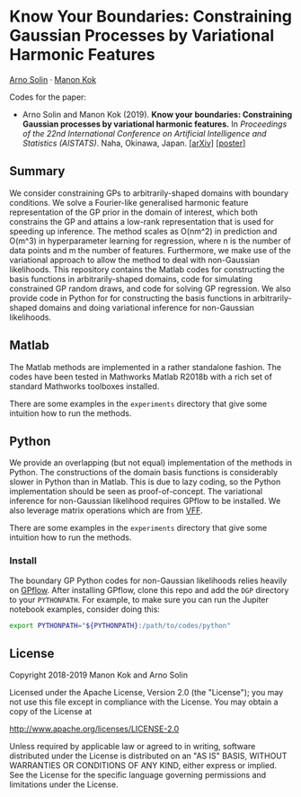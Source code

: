 # Know Your Boundaries: Constraining Gaussian Processes by Variational Harmonic Features

[Arno Solin](http://arno.solin.fi) · [Manon Kok](https://sites.google.com/site/manonkok2/home)

Codes for the paper:

* Arno Solin and Manon Kok (2019). **Know your boundaries: Constraining Gaussian processes by variational harmonic features.** In *Proceedings of the 22nd International Conference on Artificial Intelligence and Statistics (AISTATS)*. Naha, Okinawa, Japan. [[arXiv]](https://arxiv.org/abs/1904.05207) [[poster]](https://users.aalto.fi/~asolin/documents/pdf/Solin-Kok-2019-AISTATS-poster.pdf)

## Summary

We consider constraining GPs to arbitrarily-shaped domains with boundary conditions. We solve a Fourier-like generalised harmonic feature representation of the GP prior in the domain of interest, which both constrains the GP and attains a low-rank representation that is used for speeding up inference. The method scales as O(nm^2) in prediction and O(m^3) in hyperparameter learning for regression, where n is the number of data points and m the number of features. Furthermore, we make use of the variational approach to allow the method to deal with non-Gaussian likelihoods. This repository contains the Matlab codes for constructing the basis functions in arbitrarily-shaped domains, code for simulating constrained GP random draws, and code for solving GP regression. We also provide code in Python for for constructing the basis functions in arbitrarily-shaped domains and doing variational inference for non-Gaussian likelihoods.

## Matlab

The Matlab methods are implemented in a rather standalone fashion. The codes have been tested in Mathworks Matlab R2018b with a rich set of standard Mathworks toolboxes installed.

There are some examples in the `experiments` directory that give some intuition how to run the methods.

## Python

We provide an overlapping (but not equal) implementation of the methods in Python. The constructions of the domain basis functions is considerably slower in Python than in Matlab. This is due to lazy coding, so the Python implementation should be seen as proof-of-concept. The variational inference for non-Gaussian likelihood requires GPflow to be installed. We also leverage matrix operations which are from [VFF](https://github.com/jameshensman/VFF).

There are some examples in the `experiments` directory that give some intuition how to run the methods.

### Install

The boundary GP Python codes for non-Gaussian likelihoods relies heavily on [GPflow](github.com/GPflow/GPflow). After installing GPflow, clone this repo and add the `DGP` directory to your `PYTHONPATH`. For example, to make sure you can run the Jupiter notebook examples, consider doing this:

```bash
export PYTHONPATH="${PYTHONPATH}:/path/to/codes/python"
```

## License

Copyright 2018-2019 Manon Kok and Arno Solin

Licensed under the Apache License, Version 2.0 (the "License");
you may not use this file except in compliance with the License.
You may obtain a copy of the License at

http://www.apache.org/licenses/LICENSE-2.0

Unless required by applicable law or agreed to in writing, software
distributed under the License is distributed on an "AS IS" BASIS,
WITHOUT WARRANTIES OR CONDITIONS OF ANY KIND, either express or implied.
See the License for the specific language governing permissions and
limitations under the License.
